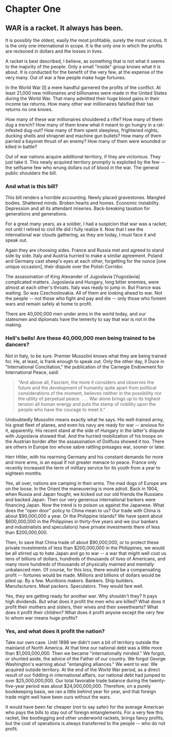 # Chapter One

## WAR is a racket. It always has been.

It is possibly the oldest, easily the most profitable, surely the most vicious. It is the only one
international in scope. It is the only one in which the profits are reckoned in dollars and the losses in
lives.

A racket is best described, I believe, as something that is not what it seems to the majority of the
people. Only a small "inside" group knows what it is about. It is conducted for the benefit of the
very few, at the expense of the very many. Out of war a few people make huge fortunes.

In the World War [I] a mere handful garnered the profits of the conflict. At least 21,000 new millionaires and billionaires were made in the United States during the World War. That many
admitted their huge blood gains in their income tax returns. How many other war millionaires
falsified their tax returns no one knows.

How many of these war millionaires shouldered a rifle? How many of them dug a trench? How
many of them knew what it meant to go hungry in a rat-infested dug-out? How many of them spent
sleepless, frightened nights, ducking shells and shrapnel and machine gun bullets? How many of
them parried a bayonet thrust of an enemy? How many of them were wounded or killed in battle?

Out of war nations acquire additional territory, if they are victorious. They just take it. This newly
acquired territory promptly is exploited by the few -- the selfsame few who wrung dollars out of
blood in the war. The general public shoulders the bill.

### And what is this bill?

This bill renders a horrible accounting. Newly placed gravestones. Mangled bodies. Shattered
minds. Broken hearts and homes. Economic instability. Depression and all its attendant miseries.
Back-breaking taxation for generations and generations.

For a great many years, as a soldier, I had a suspicion that war was a racket; not until I retired to
civil life did I fully realize it. Now that I see the international war clouds gathering, as they are
today, I must face it and speak out.

Again they are choosing sides. France and Russia met and agreed to stand side by side. Italy and
Austria hurried to make a similar agreement. Poland and Germany cast sheep's eyes at each other,
forgetting for the nonce [one unique occasion], their dispute over the Polish Corridor.

The assassination of King Alexander of Jugoslavia [Yugoslavia] complicated matters. Jugoslavia
and Hungary, long bitter enemies, were almost at each other's throats. Italy was ready to jump in.
But France was waiting. So was Czechoslovakia. All of them are looking ahead to war. Not the
people -- not those who fight and pay and die -- only those who foment wars and remain safely at
home to profit.

There are 40,000,000 men under arms in the world today, and our statesmen and diplomats have the
temerity to say that war is not in the making.

### Hell's bells! Are these 40,000,000 men being trained to be dancers?

Not in Italy, to be sure. Premier Mussolini knows what they are being trained for. He, at least, is
frank enough to speak out. Only the other day, Il Duce in "International Conciliation," the
publication of the Carnegie Endowment for International Peace, said:

> "And above all, Fascism, the more it considers and observes the future and the development of
> humanity quite apart from political considerations of the moment, believes neither in the
> possibility nor the utility of perpetual peace. . . . War alone brings up to its highest tension all
> human energy and puts the stamp of nobility upon the people who have the courage to meet it."

Undoubtedly Mussolini means exactly what he says. His well-trained army, his great fleet of
planes, and even his navy are ready for war -- anxious for it, apparently. His recent stand at the side
of Hungary in the latter's dispute with Jugoslavia showed that. And the hurried mobilization of his
troops on the Austrian border after the assassination of Dollfuss showed it too. There are others in
Europe too whose sabre rattling presages war, sooner or later.

Herr Hitler, with his rearming Germany and his constant demands for more and more arms, is an
equal if not greater menace to peace. France only recently increased the term of military service for 
its youth from a year to eighteen months.

Yes, all over, nations are camping in their arms. The mad dogs of Europe are on the loose. In the
Orient the maneuvering is more adroit. Back in 1904, when Russia and Japan fought, we kicked out
our old friends the Russians and backed Japan. Then our very generous international bankers were
financing Japan. Now the trend is to poison us against the Japanese. What does the "open door"
policy to China mean to us? Our trade with China is about $90,000,000 a year. Or the Philippine
Islands? We have spent about $600,000,000 in the Philippines in thirty-five years and we (our
bankers and industrialists and speculators) have private investments there of less than
$200,000,000.

Then, to save that China trade of about $90,000,000, or to protect these private investments of less
than $200,000,000 in the Philippines, we would be all stirred up to hate Japan and go to war -- a
war that might well cost us tens of billions of dollars, hundreds of thousands of lives of Americans,
and many more hundreds of thousands of physically maimed and mentally unbalanced men.
Of course, for this loss, there would be a compensating profit -- fortunes would be made. Millions
and billions of dollars would be piled up. By a few. Munitions makers. Bankers. Ship builders.
Manufacturers. Meat packers. Speculators. They would fare well.

Yes, they are getting ready for another war. Why shouldn't they? It pays high dividends.
But what does it profit the men who are killed? What does it profit their mothers and sisters, their
wives and their sweethearts? What does it profit their children?
What does it profit anyone except the very few to whom war means huge profits?

### Yes, and what does it profit the nation?

Take our own case. Until 1898 we didn't own a bit of territory outside the mainland of North
America. At that time our national debt was a little more than $1,000,000,000. Then we became
"internationally minded." We forgot, or shunted aside, the advice of the Father of our country. We
forgot George Washington's warning about "entangling alliances." We went to war. We acquired
outside territory. At the end of the World War period, as a direct result of our fiddling in
international affairs, our national debt had jumped to over $25,000,000,000. Our total favorable
trade balance during the twenty-five-year period was about $24,000,000,000. Therefore, on a purely
bookkeeping basis, we ran a little behind year for year, and that foreign trade might well have been
ours without the wars.

It would have been far cheaper (not to say safer) for the average American who pays the bills to
stay out of foreign entanglements. For a very few this racket, like bootlegging and other underworld
rackets, brings fancy profits, but the cost of operations is always transferred to the people -- who do
not profit.

